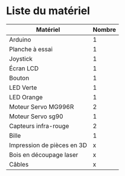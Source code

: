 # Liste du matériel

| Matériel | Nombre |
| ----------- | ----------- |
| Arduino | 1 |
| Planche à essai | 1 |
| Joystick | 1 |
| Écran LCD | 1 |
| Bouton | 1 |
| LED Verte | 1 |
| LED Orange | 1 |
| Moteur Servo MG996R | 2 |
| Moteur Servo sg90 | 1 |
| Capteurs infra-rouge | 2 |
| Bille | 1 |
| Impression de pièces en 3D | x |
| Bois en découpage laser | x |
| Câbles | x |
